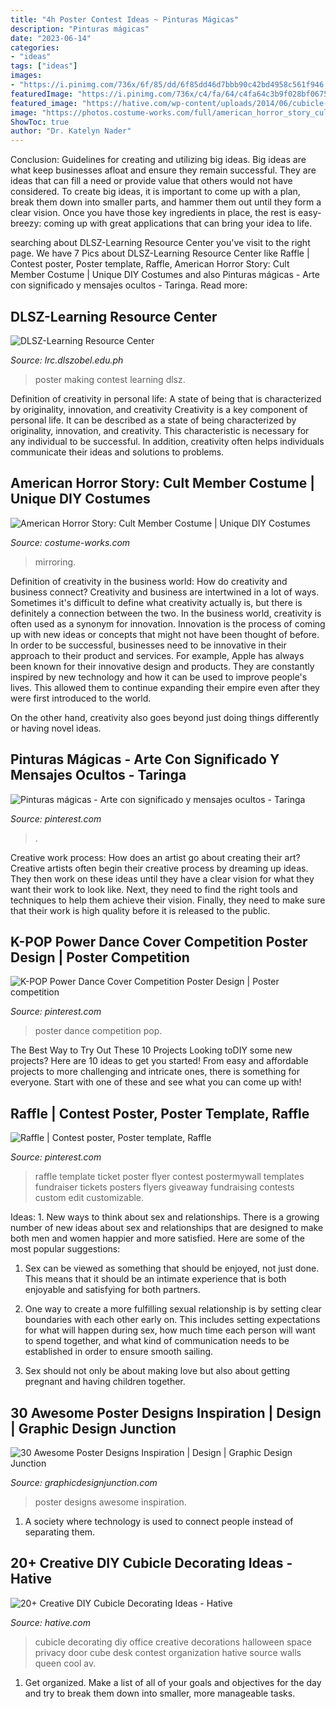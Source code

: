 ```yaml
---
title: "4h Poster Contest Ideas ~ Pinturas Mágicas"
description: "Pinturas mágicas"
date: "2023-06-14"
categories:
- "ideas"
tags: ["ideas"]
images:
- "https://i.pinimg.com/736x/6f/85/dd/6f85dd46d7bbb90c42bd4958c561f946.jpg"
featuredImage: "https://i.pinimg.com/736x/c4/fa/64/c4fa64c3b9f028bf067513e8a399fb41.jpg"
featured_image: "https://hative.com/wp-content/uploads/2014/06/cubicle-decorating-ideas/20-office-cubicle-decorating-ideas.jpg"
image: "https://photos.costume-works.com/full/american_horror_story_cult_member1.jpg"
ShowToc: true
author: "Dr. Katelyn Nader"
---
```



Conclusion: Guidelines for creating and utilizing big ideas.
Big ideas are what keep businesses afloat and ensure they remain successful. They are ideas that can fill a need or provide value that others would not have considered. To create big ideas, it is important to come up with a plan, break them down into smaller parts, and hammer them out until they form a clear vision. Once you have those key ingredients in place, the rest is easy- breezy: coming up with great applications that can bring your idea to life.

	

		
searching about DLSZ-Learning Resource Center you've visit to the right page. We have 7 Pics about DLSZ-Learning Resource Center like Raffle | Contest poster, Poster template, Raffle, American Horror Story: Cult Member Costume | Unique DIY Costumes and also Pinturas mágicas - Arte con significado y mensajes ocultos - Taringa. Read more:
		
    
## DLSZ-Learning Resource Center

<img loading=lazy src="http://lrc.dlszobel.edu.ph/wp-content/uploads/2015/11/poster-making-contest-2.jpg" onerror="this.onerror=null;this.src='https://tse2.mm.bing.net/th?id=OIP.ZyduSSkaK3pkhkOE4uWMxgHaLC&amp;pid=15.1';" alt="DLSZ-Learning Resource Center">

_Source: lrc.dlszobel.edu.ph_

>poster making contest learning dlsz. 

	

Definition of creativity in personal life: A state of being that is characterized by originality, innovation, and creativity
Creativity is a key component of personal life. It can be described as a state of being characterized by originality, innovation, and creativity. This characteristic is necessary for any individual to be successful. In addition, creativity often helps individuals communicate their ideas and solutions to problems.

    
## American Horror Story: Cult Member Costume | Unique DIY Costumes

<img loading=lazy src="https://photos.costume-works.com/full/american_horror_story_cult_member1.jpg" onerror="this.onerror=null;this.src='https://tse2.mm.bing.net/th?id=OIP.oZ3t0Nbq6zJB6Gs0BE6l8wHaJ3&amp;pid=15.1';" alt="American Horror Story: Cult Member Costume | Unique DIY Costumes">

_Source: costume-works.com_

>mirroring. 

	

Definition of creativity in the business world: How do creativity and business connect?
Creativity and business are intertwined in a lot of ways. Sometimes it's difficult to define what creativity actually is, but there is definitely a connection between the two. 
In the business world, creativity is often used as a synonym for innovation. Innovation is the process of coming up with new ideas or concepts that might not have been thought of before. In order to be successful, businesses need to be innovative in their approach to their product and services. For example, Apple has always been known for their innovative design and products. They are constantly inspired by new technology and how it can be used to improve people's lives. This allowed them to continue expanding their empire even after they were first introduced to the world. 

On the other hand, creativity also goes beyond just doing things differently or having novel ideas.

    
## Pinturas Mágicas - Arte Con Significado Y Mensajes Ocultos - Taringa

<img loading=lazy src="https://i.pinimg.com/736x/6f/85/dd/6f85dd46d7bbb90c42bd4958c561f946.jpg" onerror="this.onerror=null;this.src='https://tse2.mm.bing.net/th?id=OIP.fQo4IWChmpdPkZfCA7oDzAHaFj&amp;pid=15.1';" alt="Pinturas mágicas - Arte con significado y mensajes ocultos - Taringa">

_Source: pinterest.com_

>. 

	

Creative work process: How does an artist go about creating their art?
Creative artists often begin their creative process by dreaming up ideas. They then work on these ideas until they have a clear vision for what they want their work to look like. Next, they need to find the right tools and techniques to help them achieve their vision. Finally, they need to make sure that their work is high quality before it is released to the public.

    
## K-POP Power Dance Cover Competition Poster Design | Poster Competition

<img loading=lazy src="https://i.pinimg.com/736x/c4/fa/64/c4fa64c3b9f028bf067513e8a399fb41.jpg" onerror="this.onerror=null;this.src='https://tse3.mm.bing.net/th?id=OIP.nTQ2G__706tbtIxS6zC9RwHaKe&amp;pid=15.1';" alt="K-POP Power Dance Cover Competition Poster Design | Poster competition">

_Source: pinterest.com_

>poster dance competition pop. 

	

The Best Way to Try Out These 10 Projects
Looking toDIY some new projects? Here are 10 ideas to get you started! From easy and affordable projects to more challenging and intricate ones, there is something for everyone. Start with one of these and see what you can come up with!

    
## Raffle | Contest Poster, Poster Template, Raffle

<img loading=lazy src="https://i.pinimg.com/736x/ae/bb/9a/aebb9a83cff59c491ca177c519b75540.jpg" onerror="this.onerror=null;this.src='https://tse4.mm.bing.net/th?id=OIP.KNEDmb1yGheGog--DMCvVgHaJl&amp;pid=15.1';" alt="Raffle | Contest poster, Poster template, Raffle">

_Source: pinterest.com_

>raffle template ticket poster flyer contest postermywall templates fundraiser tickets posters flyers giveaway fundraising contests custom edit customizable. 

	

Ideas: 1. New ways to think about sex and relationships.
There is a growing number of new ideas about sex and relationships that are designed to make both men and women happier and more satisfied. Here are some of the most popular suggestions:
1. Sex can be viewed as something that should be enjoyed, not just done. This means that it should be an intimate experience that is both enjoyable and satisfying for both partners.

2. One way to create a more fulfilling sexual relationship is by setting clear boundaries with each other early on. This includes setting expectations for what will happen during sex, how much time each person will want to spend together, and what kind of communication needs to be established in order to ensure smooth sailing.

3. Sex should not only be about making love but also about getting pregnant and having children together.

    
## 30 Awesome Poster Designs Inspiration | Design | Graphic Design Junction

<img loading=lazy src="http://graphicdesignjunction.com/wp-content/uploads/2012/09/poster+designs+10.jpg" onerror="this.onerror=null;this.src='https://tse3.mm.bing.net/th?id=OIP.jebX3V964zLXWNesBVltgQHaKe&amp;pid=15.1';" alt="30 Awesome Poster Designs Inspiration | Design | Graphic Design Junction">

_Source: graphicdesignjunction.com_

>poster designs awesome inspiration. 

	

1. A society where technology is used to connect people instead of separating them.

    
## 20+ Creative DIY Cubicle Decorating Ideas - Hative

<img loading=lazy src="https://hative.com/wp-content/uploads/2014/06/cubicle-decorating-ideas/20-office-cubicle-decorating-ideas.jpg" onerror="this.onerror=null;this.src='https://tse2.mm.bing.net/th?id=OIP.EKOs4CpKpLtYMsyDkY9fvgHaHa&amp;pid=15.1';" alt="20+ Creative DIY Cubicle Decorating Ideas - Hative">

_Source: hative.com_

>cubicle decorating diy office creative decorations halloween space privacy door cube desk contest organization hative source walls queen cool av. 

	

1. Get organized. Make a list of all of your goals and objectives for the day and try to break them down into smaller, more manageable tasks.

